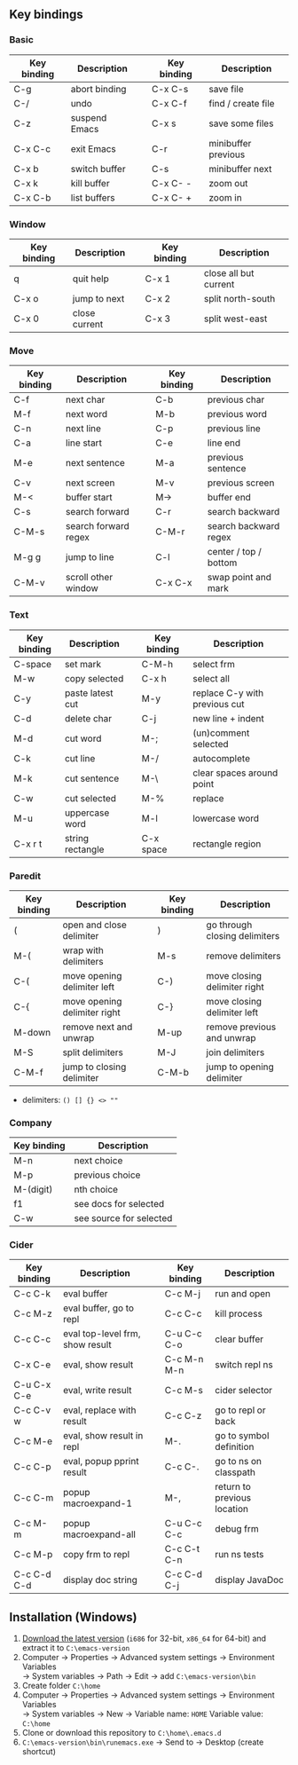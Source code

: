 ## Key bindings
### Basic
Key binding | Description |    | Key binding | Description
----------- | ----------- | -- | ----------- | -----------
C-g     | abort binding || C-x C-s  | save file
C-/     | undo          || C-x C-f  | find / create file
C-z     | suspend Emacs || C-x s    | save some files
C-x C-c | exit Emacs    || C-r      | minibuffer previous
C-x b   | switch buffer || C-s      | minibuffer next
C-x k   | kill buffer   || C-x C- - | zoom out
C-x C-b | list buffers  || C-x C- + | zoom in
### Window
Key binding | Description |    | Key binding | Description
----------- | ----------- | -- | ----------- | -----------
q     | quit help     || C-x 1 | close all but current
C-x o | jump to next  || C-x 2 | split north-south
C-x 0 | close current || C-x 3 | split west-east
### Move
Key binding | Description |    | Key binding | Description
----------- | ----------- | -- | ----------- | -----------
C-f   | next char            || C-b     | previous char
M-f   | next word            || M-b     | previous word
C-n   | next line            || C-p     | previous line
C-a   | line start           || C-e     | line end
M-e   | next sentence        || M-a     | previous sentence
C-v   | next screen          || M-v     | previous screen
M-<   | buffer start         || M->     | buffer end
C-s   | search forward       || C-r     | search backward
C-M-s | search forward regex || C-M-r   | search backward regex
M-g g | jump to line         || C-l     | center / top / bottom
C-M-v | scroll other window  || C-x C-x | swap point and mark
### Text
Key binding | Description |    | Key binding | Description
----------- | ----------- | -- | ----------- | -----------
C-space | set mark         || C-M-h     | select frm
M-w     | copy selected    || C-x h     | select all
C-y     | paste latest cut || M-y       | replace C-y with previous cut
C-d     | delete char      || C-j       | new line + indent
M-d     | cut word         || M-;       | (un)comment selected
C-k     | cut line         || M-/       | autocomplete
M-k     | cut sentence     || M-\       | clear spaces around point
C-w     | cut selected     || M-%       | replace
M-u     | uppercase word   || M-l       | lowercase word
C-x r t | string rectangle || C-x space | rectangle region
### Paredit
Key binding | Description |    | Key binding | Description
----------- | ----------- | -- | ----------- | -----------
(      | open and close delimiter     || )     | go through closing delimiters
M-(    | wrap with delimiters         || M-s   | remove delimiters
C-(    | move opening delimiter left  || C-)   | move closing delimiter right
C-{    | move opening delimiter right || C-}   | move closing delimiter left
M-down | remove next and unwrap       || M-up  | remove previous and unwrap
M-S    | split delimiters             || M-J   | join delimiters
C-M-f  | jump to closing delimiter    || C-M-b | jump to opening delimiter
- delimiters: `() [] {} <> ""`
### Company
Key binding | Description
----------- | -----------
M-n       | next choice
M-p       | previous choice
M-(digit) | nth choice
f1        | see docs for selected
C-w       | see source for selected
### Cider
Key binding | Description |    | Key binding | Description
----------- | ----------- | -- | ----------- | -----------
C-c C-k     | eval buffer                     || C-c M-j     | run and open
C-c M-z     | eval buffer, go to repl         || C-c C-c     | kill process
C-c C-c     | eval top-level frm, show result || C-u C-c C-o | clear buffer
C-x C-e     | eval, show result               || C-c M-n M-n | switch repl ns
C-u C-x C-e | eval, write result              || C-c M-s     | cider selector
C-c C-v w   | eval, replace with result       || C-c C-z     | go to repl or back
C-c M-e     | eval, show result in repl       || M-.         | go to symbol definition
C-c C-p     | eval, popup pprint result       || C-c C-.     | go to ns on classpath
C-c C-m     | popup macroexpand-1             || M-,         | return to previous location
C-c M-m     | popup macroexpand-all           || C-u C-c C-c | debug frm
C-c M-p     | copy frm to repl                || C-c C-t C-n | run ns tests
C-c C-d C-d | display doc string              || C-c C-d C-j | display JavaDoc
## Installation (Windows)
1. [Download the latest version](http://ftp.gnu.org/gnu/emacs/windows/) (`i686` for 32-bit, `x86_64` for 64-bit) and extract it to `C:\emacs-version`
2. Computer -> Properties -> Advanced system settings -> Environment Variables  
   -> System variables -> Path -> Edit -> add `C:\emacs-version\bin`
3. Create folder `C:\home`
4. Computer -> Properties -> Advanced system settings -> Environment Variables  
   -> System variables -> New -> Variable name: `HOME` Variable value: `C:\home`
5. Clone or download this repository to `C:\home\.emacs.d`
6. `C:\emacs-version\bin\runemacs.exe` -> Send to -> Desktop (create shortcut)